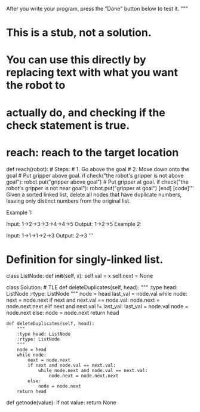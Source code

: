 

After you write your program, press the "Done" button below to test it.
"""

# This is a stub, not a solution.
# You can use this directly by replacing text with what you want the robot to
# actually do, and checking if the check statement is true.


# reach: reach to the target location
def reach(robot):
    # Steps:
    #  1. Go above the goal
    #  2. Move down onto the goal
    # Put gripper above goal.
    if check("the robot's gripper is not above goal"):
        robot.put("gripper above goal")
    # Put gripper at goal.
    if check("the robot's gripper is not near goal"):
        robot.put("gripper at goal")
[eod] [code]'''
Given a sorted linked list, delete all nodes that have duplicate numbers, leaving only distinct numbers from the original list.

Example 1:

Input: 1->2->3->3->4->4->5
Output: 1->2->5
Example 2:

Input: 1->1->1->2->3
Output: 2->3
'''
# Definition for singly-linked list.
class ListNode:
    def __init__(self, x):
        self.val = x
        self.next = None


class Solution:
    # TLE
    def deleteDuplicates(self, head):
        """
        :type head: ListNode
        :rtype: ListNode
        """
        node = head
        last_val = node.val
        while node:
            next = node.next
            if next and next.val == node.val:
                node.next = node.next.next
            elif next and next.val != last_val:
                last_val = node.val
                node = node.next
            else:
                node = node.next
        return head


    def deleteDuplicates(self, head):
        """
        :type head: ListNode
        :rtype: ListNode
        """
        node = head
        while node:
            next = node.next
            if next and node.val == next.val:
                while node.next and node.val == next.val:
                    node.next = node.next.next
            else:
                node = node.next
        return head



def getnode(value):
    if not value:
        return None
   